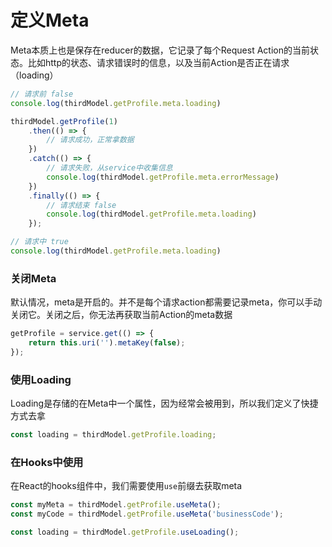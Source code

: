 
# 定义Meta
Meta本质上也是保存在reducer的数据，它记录了每个Request Action的当前状态。比如http的状态、请求错误时的信息，以及当前Action是否正在请求（loading）
```typescript
// 请求前 false
console.log(thirdModel.getProfile.meta.loading)

thirdModel.getProfile(1)
    .then(() => {
        // 请求成功，正常拿数据
    })
    .catch(() => {
        // 请求失败，从service中收集信息
        console.log(thirdModel.getProfile.meta.errorMessage)
    })
    .finally(() => {
        // 请求结束 false
        console.log(thirdModel.getProfile.meta.loading)
    });

// 请求中 true
console.log(thirdModel.getProfile.meta.loading)
```

### 关闭Meta

默认情况，meta是开启的。并不是每个请求action都需要记录meta，你可以手动关闭它。关闭之后，你无法再获取当前Action的meta数据
```typescript
getProfile = service.get(() => {
    return this.uri('').metaKey(false);
});
```

### 使用Loading
Loading是存储的在Meta中一个属性，因为经常会被用到，所以我们定义了快捷方式去拿
```typescript
const loading = thirdModel.getProfile.loading;
```

### 在Hooks中使用
在React的hooks组件中，我们需要使用`use`前缀去获取meta
```typescript
const myMeta = thirdModel.getProfile.useMeta();
const myCode = thirdModel.getProfile.useMeta('businessCode');

const loading = thirdModel.getProfile.useLoading();
```
